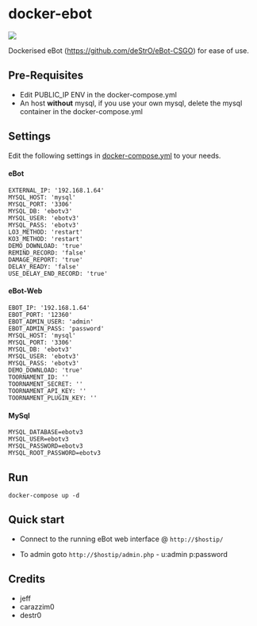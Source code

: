 docker-ebot
================

[![](https://images.microbadger.com/badges/image/hsfactory/ebot.svg)](https://microbadger.com/images/hsfactory/ebot "Get your own image badge on microbadger.com")

Dockerised eBot (https://github.com/deStrO/eBot-CSGO) for ease of use. 

Pre-Requisites
--------------
* Edit PUBLIC_IP ENV in the docker-compose.yml
* An host **without** mysql, if you use your own mysql, delete the mysql container in the docker-compose.yml

Settings
---------
Edit the following settings in [docker-compose.yml](docker-compose.yml) to your needs.
#### eBot
````
EXTERNAL_IP: '192.168.1.64'
MYSQL_HOST: 'mysql'
MYSQL_PORT: '3306'
MYSQL_DB: 'ebotv3'
MYSQL_USER: 'ebotv3'
MYSQL_PASS: 'ebotv3'
LO3_METHOD: 'restart'
KO3_METHOD: 'restart'
DEMO_DOWNLOAD: 'true'
REMIND_RECORD: 'false'
DAMAGE_REPORT: 'true'
DELAY_READY: 'false'
USE_DELAY_END_RECORD: 'true'
````

#### eBot-Web
````
EBOT_IP: '192.168.1.64'
EBOT_PORT: '12360'
EBOT_ADMIN_USER: 'admin'
EBOT_ADMIN_PASS: 'password'
MYSQL_HOST: 'mysql'
MYSQL_PORT: '3306'
MYSQL_DB: 'ebotv3'
MYSQL_USER: 'ebotv3'
MYSQL_PASS: 'ebotv3'
DEMO_DOWNLOAD: 'true'
TOORNAMENT_ID: ''
TOORNAMENT_SECRET: ''
TOORNAMENT_API_KEY: ''
TOORNAMENT_PLUGIN_KEY: ''
````

#### MySql
````
MYSQL_DATABASE=ebotv3
MYSQL_USER=ebotv3
MYSQL_PASSWORD=ebotv3
MYSQL_ROOT_PASSWORD=ebotv3
````

Run
---

`docker-compose up -d`

Quick start
-----------
* Connect to the running eBot web interface @ `http://$hostip/`

* To admin goto `http://$hostip/admin.php` - u:admin p:password


Credits
-------
* jeff
* carazzim0
* destr0


